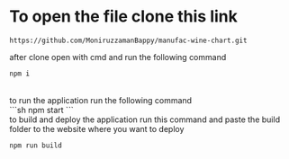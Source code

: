 # To open the file clone this link

```
https://github.com/MoniruzzamanBappy/manufac-wine-chart.git
```

after clone open with cmd  and run the following command
<br/>

```sh
npm i
```
<br/>
to run the application run the following command
<br/>
```sh
npm start
```
<br/>
to build and deploy the application run this command and paste the build folder to the website where you want to deploy
<br/>

```sh
npm run build
```
